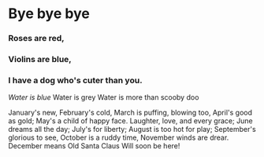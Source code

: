 #  Bye bye bye 
### Roses are red,
### Violins are blue,
### I have a dog who's cuter than you.

*Water is blue*
Water is grey
Water is more than scooby doo

January's new,
February's cold,
March is puffing, blowing too,
April's good as gold;
May's a child of happy face.
Laughter, love, and every grace;
June dreams all the day;
July's for liberty;
August is too hot for play;
September's glorious to see,
October is a ruddy time,
November winds are drear.
December means Old Santa Claus
Will soon be here!

